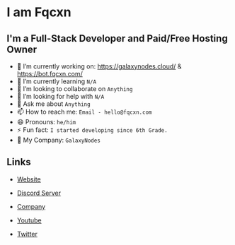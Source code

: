 # I am Fqcxn

## I'm a Full-Stack Developer and Paid/Free Hosting Owner

- 🔭 I’m currently working on: https://galaxynodes.cloud/ & https://bot.fqcxn.com/
- 🌱 I’m currently learning `N/A`
- 👯 I’m looking to collaborate on `Anything`
- 🤔 I’m looking for help with `N/A`
- 💬 Ask me about `Anything`
- 📫 How to reach me: `Email - hello@fqcxn.com`
- 😄 Pronouns: `he/him`
- ⚡ Fun fact: `I started developing since 6th Grade.`
- 🏡 My Company: `GalaxyNodes`

## Links

- [Website](https://fqcxn.com/)

- [Discord Server](https://discord.gg/3Awjwwe59v)

- [Company](https://galaxynodes.cloud/)

- [Youtube](https://youtube.com/@Fqcxn/)

- [Twitter](https://twitter.com/FqcxnLmao)
